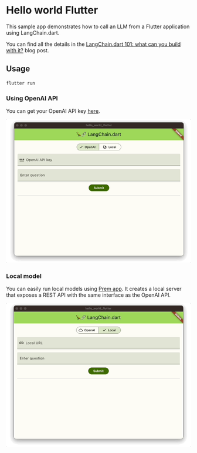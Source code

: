# Hello world Flutter

This sample app demonstrates how to call an LLM from a Flutter application using LangChain.dart.

You can find all the details in the [LangChain.dart 101: what can you build with it?](https://blog.langchaindart.com/langchain-dart-101-what-can-you-build-with-it-%EF%B8%8F-99a92ccaec5f)
blog post.

## Usage

```bash
flutter run
```

### Using OpenAI API

You can get your OpenAI API key [here](https://platform.openai.com/account/api-keys).

![OpenAI](hello_world_flutter_openai.gif)

### Local model

You can easily run local models using [Prem app](https://www.premai.io/#PremApp). It creates a local
server that exposes a REST API with the same interface as the OpenAI API.

![Local](hello_world_flutter_local.gif)
